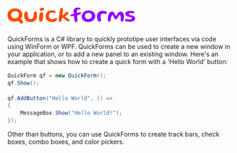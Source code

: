 # ![Logo](https://github.com/devdept/QuickForms/blob/new-style/banner.png?raw=true)

QuickForms is a C# library to quickly prototipe user interfaces via code using WinForm or WPF. QuickForms can be used to create a new window in your application, or to add a new panel to an existing window. Here's an example that shows how to create a quick form with a 'Hello World' button:

```c#
QuickForm qf = new QuickForm();
qf.Show();

qf.AddButton("Hello World", () =>
{
    MessageBox.Show("Hello World!");
});
```

Other than buttons, you can use QuickForms to create track bars, check boxes, combo boxes, and color pickers.
